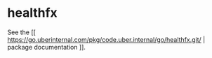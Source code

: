 healthfx
========

See the [[ https://go.uberinternal.com/pkg/code.uber.internal/go/healthfx.git/ | package documentation ]].
